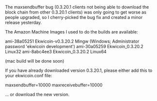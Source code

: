 The maxsendbuffer bug (0.3.20.1 clients not being able to download the block chain from other 0.3.20.1 clients) was only going to get
worse as people upgraded, so I cherry-picked the bug fix and created a minor release yesterday.

The Amazon Machine Images I used to do the builds are available:

  ami-38a05251   Ekwicoin-v0.3.20.2 Mingw    (Windows; Administrator password 'ekwicoin development')
  ami-30a05259   Ekwicoin_0.3.20.2 Linux32
  ami-8abc4ee3   Ekwicoin_0.3.20.2 Linux64

(mac build will be done soon)

If you have already downloaded version 0.3.20.1, please either add this to your ekwicoin.conf file:

  maxsendbuffer=10000
  maxreceivebuffer=10000

... or download the new version.
